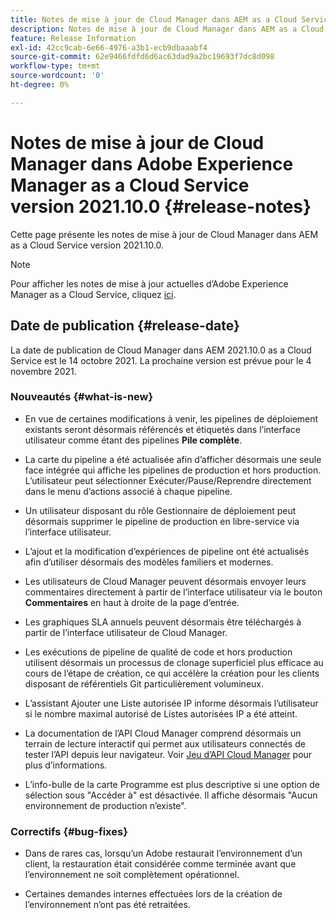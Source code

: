 ```yaml
---
title: Notes de mise à jour de Cloud Manager dans AEM as a Cloud Service version 2021.10.0
description: Notes de mise à jour de Cloud Manager dans AEM as a Cloud Service version 2021.10.0
feature: Release Information
exl-id: 42cc9cab-6e66-4976-a3b1-ecb9dbaaabf4
source-git-commit: 62e9466fdfd6d6ac63dad9a2bc19693f7dc8d098
workflow-type: tm+mt
source-wordcount: '0'
ht-degree: 0%

---
```


# Notes de mise à jour de Cloud Manager dans Adobe Experience Manager as a Cloud Service version 2021.10.0 {#release-notes}

Cette page présente les notes de mise à jour de Cloud Manager dans AEM as a Cloud Service version 2021.10.0.

>[!NOTE]
>Pour afficher les notes de mise à jour actuelles d’Adobe Experience Manager as a Cloud Service, cliquez [ici](https://experienceleague.adobe.com/docs/experience-manager-cloud-service/release-notes/release-notes/release-notes-current.html?lang=fr).

## Date de publication {#release-date}

La date de publication de Cloud Manager dans AEM 2021.10.0 as a Cloud Service est le 14 octobre 2021.
La prochaine version est prévue pour le 4 novembre 2021.

### Nouveautés {#what-is-new}

* En vue de certaines modifications à venir, les pipelines de déploiement existants seront désormais référencés et étiquetés dans l’interface utilisateur comme étant des pipelines **Pile complète**.

* La carte du pipeline a été actualisée afin d’afficher désormais une seule face intégrée qui affiche les pipelines de production et hors production. L’utilisateur peut sélectionner Exécuter/Pause/Reprendre directement dans le menu d’actions associé à chaque pipeline.

* Un utilisateur disposant du rôle Gestionnaire de déploiement peut désormais supprimer le pipeline de production en libre-service via l’interface utilisateur.

* L’ajout et la modification d’expériences de pipeline ont été actualisés afin d’utiliser désormais des modèles familiers et modernes.

* Les utilisateurs de Cloud Manager peuvent désormais envoyer leurs commentaires directement à partir de l’interface utilisateur via le bouton **Commentaires** en haut à droite de la page d’entrée.

* Les graphiques SLA annuels peuvent désormais être téléchargés à partir de l’interface utilisateur de Cloud Manager.

* Les exécutions de pipeline de qualité de code et hors production utilisent désormais un processus de clonage superficiel plus efficace au cours de l’étape de création, ce qui accélère la création pour les clients disposant de référentiels Git particulièrement volumineux.

* L’assistant Ajouter une Liste autorisée IP informe désormais l’utilisateur si le nombre maximal autorisé de Listes autorisées IP a été atteint.

* La documentation de l’API Cloud Manager comprend désormais un terrain de lecture interactif qui permet aux utilisateurs connectés de tester l’API depuis leur navigateur. Voir [Jeu d’API Cloud Manager](https://www.adobe.io/experience-cloud/cloud-manager/reference/playground/) pour plus d’informations.

* L’info-bulle de la carte Programme est plus descriptive si une option de sélection sous &quot;Accéder à&quot; est désactivée. Il affiche désormais &quot;Aucun environnement de production n’existe&quot;.

### Correctifs {#bug-fixes}

* Dans de rares cas, lorsqu’un Adobe restaurait l’environnement d’un client, la restauration était considérée comme terminée avant que l’environnement ne soit complètement opérationnel.

* Certaines demandes internes effectuées lors de la création de l’environnement n’ont pas été retraitées.

